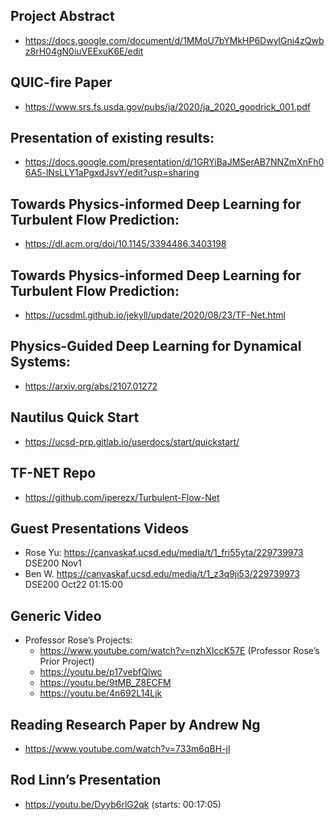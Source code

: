 ## Project Abstract
- https://docs.google.com/document/d/1MMoU7bYMkHP6DwylGni4zQwbz8rH04gN0iuVEExuK6E/edit

## QUIC-fire Paper
- https://www.srs.fs.usda.gov/pubs/ja/2020/ja_2020_goodrick_001.pdf

## Presentation of existing results: 
- https://docs.google.com/presentation/d/1GRYiBaJMSerAB7NNZmXnFh06A5-lNsLLY1aPgxdJsvY/edit?usp=sharing

## Towards Physics-informed Deep Learning for Turbulent Flow Prediction:
- https://dl.acm.org/doi/10.1145/3394486.3403198

## Towards Physics-informed Deep Learning for Turbulent Flow Prediction:
- https://ucsdml.github.io/jekyll/update/2020/08/23/TF-Net.html

## Physics-Guided Deep Learning for Dynamical Systems:
- https://arxiv.org/abs/2107.01272

## Nautilus Quick Start 
- https://ucsd-prp.gitlab.io/userdocs/start/quickstart/

## TF-NET Repo
- https://github.com/iperezx/Turbulent-Flow-Net

## Guest Presentations Videos
- Rose Yu: https://canvaskaf.ucsd.edu/media/t/1_fri55yta/229739973 DSE200 Nov1
- Ben W. https://canvaskaf.ucsd.edu/media/t/1_z3q9ji53/229739973  DSE200 Oct22 01:15:00

## Generic Video
- Professor Rose’s Projects:
  - https://www.youtube.com/watch?v=nzhXIccK57E  (Professor Rose’s Prior Project)
  - https://youtu.be/p17vebfQlwc
  - https://youtu.be/9tMB_Z8ECFM
  - https://youtu.be/4n692L14Ljk

## Reading Research Paper by Andrew Ng
- https://www.youtube.com/watch?v=733m6qBH-jI 

## Rod Linn’s Presentation
- https://youtu.be/Dyyb6rlG2qk   (starts: 00:17:05)
